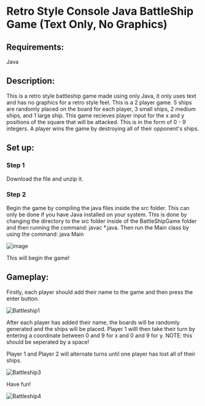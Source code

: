 # Retro Style Console Java BattleShip Game (Text Only, No Graphics)
## Requirements:
Java
## Description:
This is a retro style battleship game made using only Java, it only uses text and has no graphics for a retro style feel. This is a 2 player game. 5 ships are randomly placed on the board for each player, 3 small ships, 2 medium ships, and 1 large ship. This game recieves player input for the x and y positions of the square that will be attacked. This is in the form of 0 - 9 integers. A player wins the game by destroying all of their opponent's ships.
## Set up:
### Step 1
Download the file and unzip it.
### Step 2
Begin the game by compiling the java files inside the src folder. This can only be done if you have Java installed on your system.
This is done by changing the directory to the src folder inside of the BattleShipGame folder and then running the command: javac *.java.
Then run the Main class by using the command: java Main

![image](https://github.com/CameronWatson5/BattleShipGame/assets/145788750/cc02663b-9aee-4fa2-952b-e5a530b97a35)

This will begin the game!
## Gameplay:
Firstly, each player should add their name to the game and then press the enter button.

![Battleship1](https://github.com/CameronWatson5/BattleShipGame/assets/145788750/80c9b6b4-28dc-48dd-82ab-5c18d897fc59)

After each player has added their name, the boards will be randomly generated and the ships will be placed.
Player 1 willl then take their turn by entering a coordinate between 0 and 9 for x and 0 and 9 for y. NOTE: this should be seperated by a space!

Player 1 and Player 2 will alternate turns until one player has lost all of their ships.

![Battleship3](https://github.com/CameronWatson5/BattleShipGame/assets/145788750/9f3afaeb-5b0a-4379-97f2-68a63c1845ba)

Have fun!

![Battleship4](https://github.com/CameronWatson5/BattleShipGame/assets/145788750/c16ce743-e27a-4f7e-8c19-8fe4b65df4bc)

